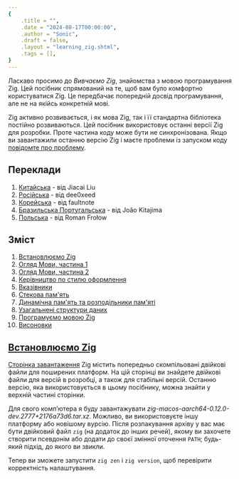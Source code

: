 ```yaml
---
{
    .title = "",
    .date = "2024-08-17T00:00:00",
    .author = "Sonic",
    .draft = false,
    .layout = "learning_zig.shtml",
    .tags = [],
}  
--- 
```

Ласкаво просимо до _Вивчаємо Zig_, знайомства з мовою програмування Zig. Цей посібник спрямований на те, щоб вам було комфортно користуватися Zig. Це передбачає попередній досвід програмування, але не на якійсь конкретній мові.

Zig активно розвивається, і як мова Zig, так і її стандартна бібліотека постійно розвиваються. Цей посібник використовує останні версії Zig для розробки. Проте частина коду може бути не синхронізована. Якщо ви завантажили останню версію Zig і маєте проблеми із запуском коду [повідомте про проблему](https://github.com/karlseguin/blog/issues).

## Переклади

1. [Китайська](https://zigcc.github.io/learning-zig/index.html) - від Jiacai Liu
2. [Російська](https://github.com/dee0xeed/learning-zig-rus/blob/main/src/ch01.md) - від dee0xeed
3. [Корейська](https://faultnote.github.io/posts/learning-zig/) - від faultnote
4. [Бразильська Португальська](https://jkitajima.github.io/learning-zig-karlseguin/) - від João Kitajima
5. [Польська](https://rofrol.github.io/learning-zig-karlseguin/) - від Roman Frołow

## Зміст

1. [Встановлюємо Zig](#install)
2. [Огляд Мови, частина 1](/language-overview-1)
3. [Огляд Мови, частина 2](/language-overview-2)
4. [Керівництво по стилю оформлення](/style-guide)
5. [Вказівники](/pointers)
6. [Стекова пам'ять](/stack-memory)
7. [Динамічна пам'ять та розподільники пам'яті](/heap-memory)
8. [Узагальнені структури даних](/generics)
9. [Програмуємо мовою Zig](/coding-in-zig)
10. [Висоновки](/conclusion)

<h2 id=install><a href=#install aria-hidden=true>Встановлюємо Zig</a></h2>

[Сторінка завантаження](https://ziglang.org/download/) Zig містить попередньо скомпільовані двійкові файли для поширених платформ. На цій сторінці ви знайдете двійкові файли для версій в розробці, а також для стабільні версій. Останню версію, яка використовується в цьому посібнику, можна знайти у верхній частині сторінки.

Для свого комп’ютера я буду завантажувати _zig-macos-aarch64-0.12.0-dev.2777+2176a73d6.tar.xz_. Можливо, ви використовуєте іншу платформу або новішому вурсію. Після розпакування архіву у вас має бути двійковий файл `zig` (на додаток до інших речей), якому ви захочете створити псевдонім або додати до своєї змінної оточення `PATH`; будь-який підхід, до якого ви звикли.

Тепер ви зможете запустити `zig zen` і `zig version`, щоб перевірити корректність налаштування.